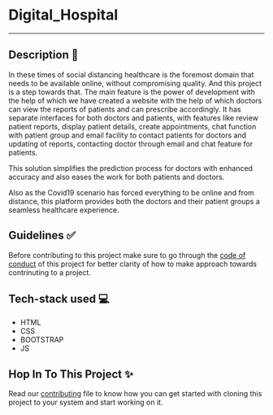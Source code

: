 # Digital_Hospital

---

## Description 📗

In these times of social distancing healthcare is the foremost domain that needs to be available online, without compromising quality. And this project is a step towards that.
The main feature is the power of development with the help of which we have created a website with the help of which doctors can view the reports of patients and can prescribe accordingly.
It has separate interfaces for both doctors and patients, with features like review patient reports, display patient details, create appointments, chat function with patient group and email facility to contact patients for doctors and updating of reports, contacting doctor through email and chat feature for patients.

This solution simplifies the prediction process for doctors with enhanced accuracy and also eases the work for both patients and doctors.

Also as the Covid19 scenario has forced everything to be online and from distance, this platform provides both the doctors and their patient groups a seamless healthcare experience.

## Guidelines ✅

Before contributing to this project make sure to go through the [code of conduct](https://github.com/Khushi0321/Digital_Hospital/blob/main/Code_of_Conduct.md) of this project for better clarity of how to make approach towards contrinuting to a project.

## Tech-stack used 💻

- HTML
- CSS
- BOOTSTRAP
- JS

## Hop In To This Project ✨

Read our [contributing](https://github.com/Khushi0321/Digital_Hospital/blob/main/CONTRIBUTING.md) file to know how you
can get started with cloning this project to your system and start working on it.


